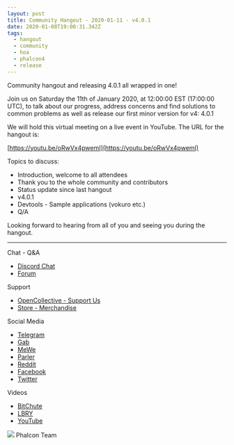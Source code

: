 ```yaml
---
layout: post
title: Community Hangout - 2020-01-11 - v4.0.1
date: 2020-01-08T19:00:31.342Z
tags:
  - hangout
  - community
  - hoa
  - phalcon4
  - release
---
```

Community hangout and releasing 4.0.1 all wrapped in one!
<!--more-->
Join us on Saturday the 11th of January 2020, at 12:00:00 EST (17:00:00 UTC), to talk about our progress, address concerns and find solutions to common problems as well as release our first minor version for v4: 4.0.1

We will hold this virtual meeting on a live event in YouTube. The URL for the hangout is: 

[https://youtu.be/oRwVx4pwemI](https://youtu.be/oRwVx4pwemI)

Topics to discuss:
- Introduction, welcome to all attendees
- Thank you to the whole community and contributors
- Status update since last hangout
- v4.0.1
- Devtools - Sample applications (vokuro etc.)
- Q/A

Looking forward to hearing from all of you and seeing you during the hangout. 

<hr>

Chat - Q&A

* [Discord Chat](https://phalcon.io/discord)
* [Forum](https://phalcon.link/forum)

Support

* [OpenCollective - Support Us](https://phalcon.io/fund)
* [Store - Merchandise](https://phalcon.io/store)

Social Media

* [Telegram](https://phalcon.io/telegram)
* [Gab](https://phalcon.io/gab)
* [MeWe](https://phalcon.io/mewe)
* [Parler](https://phalcon.io/parler)
* [Reddit](https://phalcon.io/reddit)
* [Facebook](https://phalcon.io/fb)
* [Twitter](https://phalcon.io/t)

Videos

* [BitChute](https://phalcon.io/bitchute)
* [LBRY](https://phalcon.io/lbry)
* [YouTube](https://phalcon.io/youtube)

![](https://assets.phalcon.io/phalcon/images/emoji/heart.png) Phalcon Team

